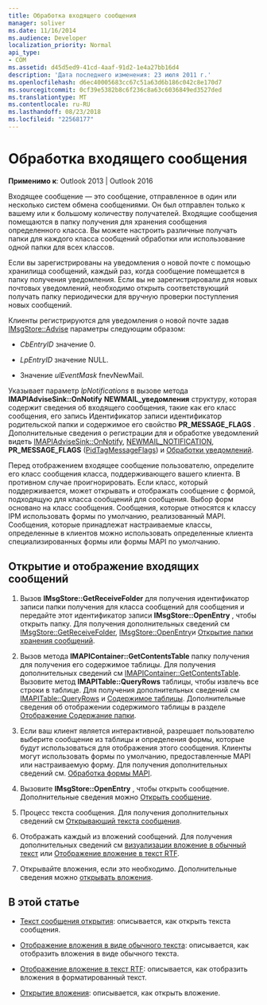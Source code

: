 ```yaml
---
title: Обработка входящего сообщения
manager: soliver
ms.date: 11/16/2014
ms.audience: Developer
localization_priority: Normal
api_type:
- COM
ms.assetid: d45d5ed9-41cd-4aaf-91d2-1e4a27bb16d4
description: 'Дата последнего изменения: 23 июля 2011 г.'
ms.openlocfilehash: d6ec40005683cc67c51a63d6b186c042c8e170d7
ms.sourcegitcommit: 0cf39e5382b8c6f236c8a63c6036849ed3527ded
ms.translationtype: MT
ms.contentlocale: ru-RU
ms.lasthandoff: 08/23/2018
ms.locfileid: "22568177"
---
```

# <a name="handling-an-incoming-message"></a>Обработка входящего сообщения

**Применимо к**: Outlook 2013 | Outlook 2016 
  
Входящее сообщение — это сообщение, отправленное в один или несколько систем обмена сообщениями. Он был отправлен только к вашему или к большому количеству получателей. Входящие сообщения помещаются в папку получения для хранения сообщения определенного класса. Вы можете настроить различные получать папки для каждого класса сообщений обработки или использование одной папки для всех классов.
  
Если вы зарегистрированы на уведомления о новой почте с помощью хранилища сообщений, каждый раз, когда сообщение помещается в папку получения уведомления. Если вы не зарегистрировали для новых почтовых уведомлений, необходимо открыть соответствующий получать папку периодически для вручную проверки поступления новых сообщений.
  
Клиенты регистрируются для уведомления о новой почте задав [IMsgStore::Advise](imsgstore-advise.md) параметры следующим образом: 
  
- _CbEntryID_ значение 0. 
    
- _LpEntryID_ значение NULL. 
    
- Значение _ulEventMask_ fnevNewMail. 
    
Указывает параметр _lpNotifications_ в вызове метода **IMAPIAdviseSink::OnNotify** **NEWMAIL\_уведомления** структуру, которая содержит сведения об входящего сообщения, такие как его класс сообщения, его запись Идентификатор записи идентификатор родительской папки и содержимое его свойство **PR_MESSAGE_FLAGS** . Дополнительные сведения о регистрации для и обработке уведомлений видеть [IMAPIAdviseSink::OnNotify](imapiadvisesink-onnotify.md), [NEWMAIL_NOTIFICATION](newmail_notification.md), **PR_MESSAGE_FLAGS** ([PidTagMessageFlags](pidtagmessageflags-canonical-property.md)) и [Обработки уведомлений](handling-notifications.md). 
  
Перед отображением входящее сообщение пользователю, определите его класс сообщения класса, поддерживающего вашего клиента. В противном случае проигнорировать. Если класс, который поддерживается, может открывать и отображать сообщение с формой, подходящую для класса сообщений для сообщения. Выбор форм основано на класс сообщения. Сообщения, которые относятся к классу IPM использовать формы по умолчанию, реализованный MAPI. Сообщения, которые принадлежат настраиваемые классы, определенные в клиентов можно использовать определенные клиента специализированных формы или формы MAPI по умолчанию.
  
## <a name="open-and-display-an-incoming-message"></a>Открытие и отображение входящих сообщений
  
1. Вызов **IMsgStore::GetReceiveFolder** для получения идентификатор записи папки получения для класса сообщений для сообщения и передайте этот идентификатор записи **IMsgStore::OpenEntry** , чтобы открыть папку. Для получения дополнительных сведений см [IMsgStore::GetReceiveFolder](imsgstore-getreceivefolder.md), [IMsgStore::OpenEntry](imsgstore-openentry.md)и [Открытие папки хранения сообщений](opening-a-message-store-folder.md).
    
2. Вызов метода **IMAPIContainer::GetContentsTable** папку получения для получения его содержимое таблицы. Для получения дополнительных сведений см [IMAPIContainer::GetContentsTable](imapicontainer-getcontentstable.md). Вызовите метод **IMAPITable::QueryRows** таблицы, чтобы извлечь все строки в таблице. Для получения дополнительных сведений см [IMAPITable::QueryRows](imapitable-queryrows.md) и [Содержимое таблицы](contents-tables.md). Дополнительные сведения об отображении содержимого таблицы в разделе [Отображение Содержание папки](displaying-a-folder-contents-table.md).
    
3. Если ваш клиент является интерактивной, разрешает пользователю выберите сообщение из таблицы и определения формы, которые будут использоваться для отображения этого сообщения. Клиенты могут использовать формы по умолчанию, предоставленные MAPI или настраиваемую форму. Для получения дополнительных сведений см. [Обработка формы MAPI](handling-mapi-forms.md).
    
4. Вызовите **IMsgStore::OpenEntry** , чтобы открыть сообщение. Дополнительные сведения можно [Открыть сообщение](opening-a-message.md).
    
5. Процесс текста сообщения. Для получения дополнительных сведений см [Открывающий текста сообщения](opening-message-text.md).
    
6. Отображать каждый из вложений сообщений. Для получения дополнительных сведений см [визуализации вложение в обычный текст](rendering-an-attachment-in-plain-text.md) или [Отображение вложение в текст RTF](rendering-an-attachment-in-rtf-text.md).
    
7. Открывайте вложения, если это необходимо. Дополнительные сведения можно [открывать вложения](opening-an-attachment.md).
    
## <a name="in-this-section"></a>В этой статье

- [Текст сообщения открытия](opening-message-text.md): описывается, как открыть текста сообщения.
    
- [Отображение вложения в виде обычного текста](rendering-an-attachment-in-plain-text.md): описывается, как отобразить вложения в виде обычного текста.
    
- [Отображение вложение в текст RTF](rendering-an-attachment-in-rtf-text.md): описывается, как отобразить вложения в форматированный текст.
    
- [Открытие вложения](opening-an-attachment.md): описывается, как открыть вложение.
    

